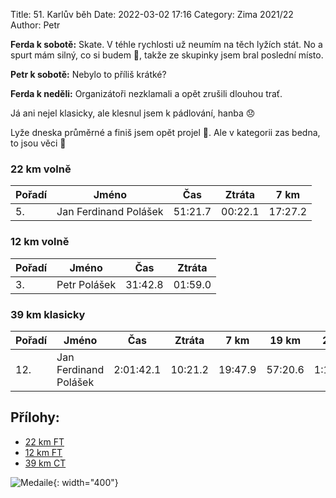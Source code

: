 Title: 51. Karlův běh
Date: 2022-03-02 17:16
Category: Zima 2021/22
Author: Petr

**Ferda k sobotě:** Skate. V téhle rychlosti už neumím na těch lyžích stát. No a spurt mám silný, co si budem 🙈, takže ze skupinky jsem bral poslední místo.

**Petr k sobotě:** Nebylo to příliš krátké?

**Ferda k neděli:** Organizátoři nezklamali a opět zrušili dlouhou trať.

Já ani nejel klasicky, ale klesnul jsem k pádlování, hanba 😞

Lyže dneska průměrné a finiš jsem opět projel 🤣. Ale v kategorii zas bedna, to jsou věci 🙈

### 22 km volně

| Pořadí | Jméno                 | Čas     | Ztráta  | 7 km    |
|--------|-----------------------|---------|---------|---------|
| 5.     | Jan Ferdinand Polášek | 51:21.7 | 00:22.1 | 17:27.2 |

### 12 km volně

| Pořadí | Jméno        | Čas     | Ztráta  |
|--------|--------------|---------|---------|
| 3.     | Petr Polášek | 31:42.8 | 01:59.0 |

### 39 km klasicky

| Pořadí | Jméno                 | Čas       | Ztráta  | 7 km    | 19 km   | 25 km     | 37 km     |
|--------|-----------------------|-----------|---------|---------|---------|-----------|-----------|
| 12.    | Jan Ferdinand Polášek | 2:01:42.1 | 10:21.2 | 19:47.9 | 57:20.6 | 1:15:58.3 | 1:56:14.9 |

Přílohy:
--------

- [22 km FT]({static}/static/zima-2021-22/20220219-spz-kb-22-ft-abs.pdf)
- [12 km FT]({static}/static/zima-2021-22/20220219-spz-kb-12-ft-abs.pdf)
- [39 km CT]({static}/static/zima-2021-22/20220220-spz-kb-39-ct-abs.pdf)

![Medaile]({static}/static/zima-2021-22/karluv-beh-medaile.jpg){: width="400"}
